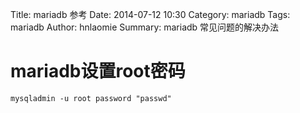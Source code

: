 Title: mariadb 参考
Date: 2014-07-12 10:30
Category: mariadb 
Tags: mariadb
Author: hnlaomie
Summary: mariadb 常见问题的解决办法

mariadb设置root密码
======================

    mysqladmin -u root password "passwd"


